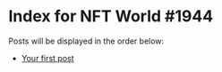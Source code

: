 # Index for NFT World #1944
Posts will be displayed in the order below:

- [Your first post](./001-first.md)

